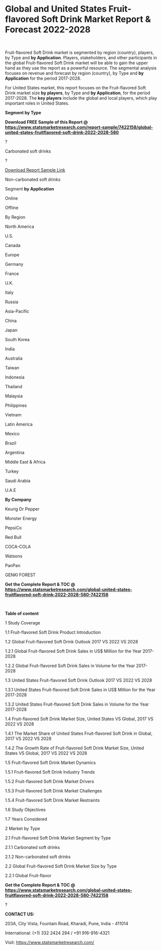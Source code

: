 <h1>Global and United States Fruit-flavored Soft Drink Market Report & Forecast 2022-2028</h1><br/><p>Fruit-flavored Soft Drink market is segmented by region (country), players, by Type and <strong>by Application</strong>. Players, stakeholders, and other participants in the global Fruit-flavored Soft Drink market will be able to gain the upper hand as they use the report as a powerful resource. The segmental analysis focuses on revenue and forecast by region (country), by Type and <strong>by Application</strong> for the period 2017-2028.</p>
 
 
 
 <p>For United States market, this report focuses on the Fruit-flavored Soft Drink market size <strong>by players</strong>, by Type and <strong>by Application</strong>, for the period 2017-2028. The <strong>key players</strong> include the global and local players, which play important roles in United States.</p>
 
 
 
 <p><strong>Segment by Type</strong></p>
 
 
 
 <div><b>Download FREE Sample of this Report @ <a href="https://www.statsmarketresearch.com/download-free-sample/7422158/global-united-states-fruitflavored-soft-drink-2022-2028-580">https://www.statsmarketresearch.com/report-sample/7422158/global-united-states-fruitflavored-soft-drink-2022-2028-580</a></b></div>
 
 
 
 <p>? </p>
 
 
 
 <p>Carbonated soft drinks</p>
 
 
 
 <p>? </p>
 
 
 
 <p><a href="https://www.statsmarketresearch.com/download-free-sample/7422158/global-united-states-fruitflavored-soft-drink-2022-2028-580">Download Report Sample Link</a></p>
 
 
 
 <p>Non-carbonated soft drinks</p>
 
 
 
 <p>Segment <strong>by Application</strong></p>
 
 
 
 <p>Online</p>
 
 
 
 <p>Offline</p>
 
 
 
 <p>By Region</p>
 
 
 
 <p>North America</p>
 
 
 
 <p>U.S.</p>
 
 
 
 <p>Canada</p>
 
 
 
 <p>Europe</p>
 
 
 
 <p>Germany</p>
 
 
 
 <p>France</p>
 
 
 
 <p>U.K.</p>
 
 
 
 <p>Italy</p>
 
 
 
 <p>Russia</p>
 
 
 
 <p>Asia-Pacific</p>
 
 
 
 <p>China</p>
 
 
 
 <p>Japan</p>
 
 
 
 <p>South Korea</p>
 
 
 
 <p>India</p>
 
 
 
 <p>Australia</p>
 
 
 
 <p>Taiwan</p>
 
 
 
 <p>Indonesia</p>
 
 
 
 <p>Thailand</p>
 
 
 
 <p>Malaysia</p>
 
 
 
 <p>Philippines</p>
 
 
 
 <p>Vietnam</p>
 
 
 
 <p>Latin America</p>
 
 
 
 <p>Mexico</p>
 
 
 
 <p>Brazil</p>
 
 
 
 <p>Argentina</p>
 
 
 
 <p>Middle East & Africa</p>
 
 
 
 <p>Turkey</p>
 
 
 
 <p>Saudi Arabia</p>
 
 
 
 <p>U.A.E</p>
 
 
 
 <p><strong>By Company</strong></p>
 
 
 
 <p>Keurig Dr Pepper</p>
 
 
 
 <p>Monster Energy</p>
 
 
 
 <p>PepsiCo</p>
 
 
 
 <p>Red Bull</p>
 
 
 
 <p>COCA-COLA</p>
 
 
 
 <p>Watsons</p>
 
 
 
 <p>PanPan</p>
 
 
 
 <p>GENKI FOREST</p>
 
 
 
 <div><b>Get the Complete Report & TOC @ <a href="https://www.statsmarketresearch.com/global-united-states-fruitflavored-soft-drink-2022-2028-580-7422158">https://www.statsmarketresearch.com/global-united-states-fruitflavored-soft-drink-2022-2028-580-7422158</a></b></div>
 
 
 
 <p><br />
 
 <b>Table of content</b></p>
 
 
 
 <p>1 Study Coverage<br />
 
 1.1 Fruit-flavored Soft Drink Product Introduction<br />
 
 1.2 Global Fruit-flavored Soft Drink Outlook 2017 VS 2022 VS 2028<br />
 
 1.2.1 Global Fruit-flavored Soft Drink Sales in US$ Million for the Year 2017-2028<br />
 
 1.2.2 Global Fruit-flavored Soft Drink Sales in Volume for the Year 2017-2028<br />
 
 1.3 United States Fruit-flavored Soft Drink Outlook 2017 VS 2022 VS 2028<br />
 
 1.3.1 United States Fruit-flavored Soft Drink Sales in US$ Million for the Year 2017-2028<br />
 
 1.3.2 United States Fruit-flavored Soft Drink Sales in Volume for the Year 2017-2028<br />
 
 1.4 Fruit-flavored Soft Drink Market Size, United States VS Global, 2017 VS 2022 VS 2028<br />
 
 1.4.1 The Market Share of United States Fruit-flavored Soft Drink in Global, 2017 VS 2022 VS 2028<br />
 
 1.4.2 The Growth Rate of Fruit-flavored Soft Drink Market Size, United States VS Global, 2017 VS 2022 VS 2028<br />
 
 1.5 Fruit-flavored Soft Drink Market Dynamics<br />
 
 1.5.1 Fruit-flavored Soft Drink Industry Trends<br />
 
 1.5.2 Fruit-flavored Soft Drink Market Drivers<br />
 
 1.5.3 Fruit-flavored Soft Drink Market Challenges<br />
 
 1.5.4 Fruit-flavored Soft Drink Market Restraints<br />
 
 1.6 Study Objectives<br />
 
 1.7 Years Considered<br />
 
 2 Market by Type<br />
 
 2.1 Fruit-flavored Soft Drink Market Segment by Type<br />
 
 2.1.1 Carbonated soft drinks<br />
 
 2.1.2 Non-carbonated soft drinks<br />
 
 2.2 Global Fruit-flavored Soft Drink Market Size by Type<br />
 
 2.2.1 Global Fruit-flavor</p>
 
 
 
 <div><b>Get the Complete Report & TOC @ <a href="https://www.statsmarketresearch.com/global-united-states-fruitflavored-soft-drink-2022-2028-580-7422158">https://www.statsmarketresearch.com/global-united-states-fruitflavored-soft-drink-2022-2028-580-7422158</a></b></div>
 
 
 
 <p>? </p>
 
 
 
 <p><b>CONTACT US:</b><br />
 
 203A, City Vista, Fountain Road, Kharadi, Pune, India - 411014<br />
 
 International: (+1) 332 2424 294 / +91 916-916-4321<br />
 
 Visit: <a href="https://www.statsmarketresearch.com/">https://www.statsmarketresearch.com/</a></p>
